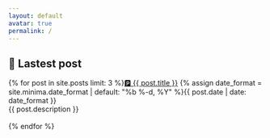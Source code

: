 ```yaml
---
layout: default
avatar: true
permalink: /
---
```

## 🚀 Lastest post
                                                
{% for post in site.posts limit: 3 %}<a href="{{ post.url | prepend: site.baseurl }}">🅿️ {{ post.title }}</a>
{% assign date_format = site.minima.date_format | default: "%b %-d, %Y" %}{{ post.date | date: date_format }}
<br>
{{ post.description }}
<br>
<br>
{% endfor %}

